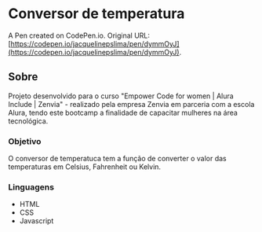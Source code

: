 # Conversor de temperatura

A Pen created on CodePen.io. Original URL: [https://codepen.io/jacquelinepslima/pen/dymmOyJ](https://codepen.io/jacquelinepslima/pen/dymmOyJ).

## Sobre
Projeto desenvolvido para o curso "Empower Code for women | Alura Include | Zenvia" - realizado pela empresa Zenvia em parceria com a escola Alura, tendo este bootcamp a finalidade de capacitar mulheres na área tecnológica.

### Objetivo
O conversor de temperatuca tem a função de converter o valor das temperaturas em Celsius, Fahrenheit ou Kelvin.

### Linguagens
- HTML
- CSS
- Javascript

